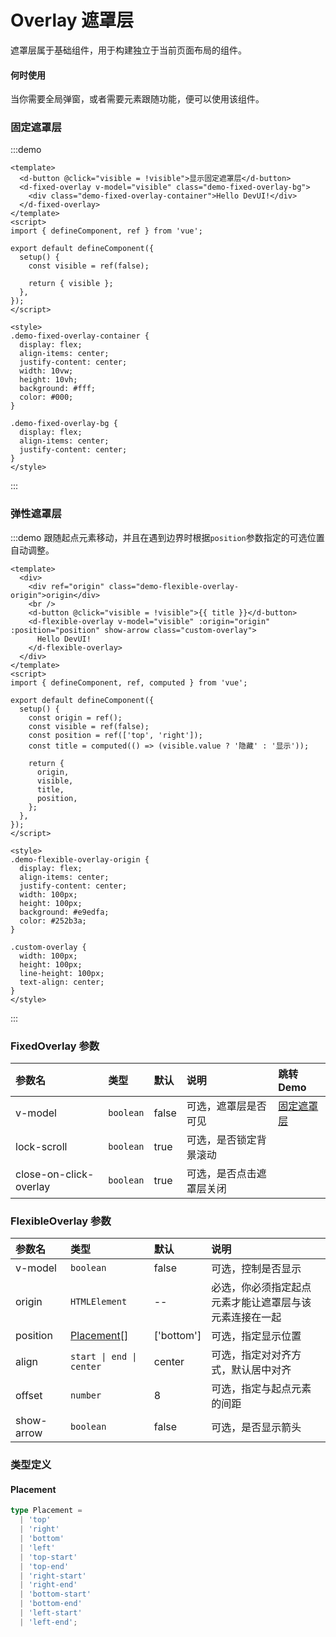 # Overlay 遮罩层

遮罩层属于基础组件，用于构建独立于当前页面布局的组件。

#### 何时使用

当你需要全局弹窗，或者需要元素跟随功能，便可以使用该组件。

### 固定遮罩层

:::demo

```vue
<template>
  <d-button @click="visible = !visible">显示固定遮罩层</d-button>
  <d-fixed-overlay v-model="visible" class="demo-fixed-overlay-bg">
    <div class="demo-fixed-overlay-container">Hello DevUI!</div>
  </d-fixed-overlay>
</template>
<script>
import { defineComponent, ref } from 'vue';

export default defineComponent({
  setup() {
    const visible = ref(false);

    return { visible };
  },
});
</script>

<style>
.demo-fixed-overlay-container {
  display: flex;
  align-items: center;
  justify-content: center;
  width: 10vw;
  height: 10vh;
  background: #fff;
  color: #000;
}

.demo-fixed-overlay-bg {
  display: flex;
  align-items: center;
  justify-content: center;
}
</style>
```

:::

### 弹性遮罩层

:::demo 跟随起点元素移动，并且在遇到边界时根据`position`参数指定的可选位置自动调整。

```vue
<template>
  <div>
    <div ref="origin" class="demo-flexible-overlay-origin">origin</div>
    <br />
    <d-button @click="visible = !visible">{{ title }}</d-button>
    <d-flexible-overlay v-model="visible" :origin="origin" :position="position" show-arrow class="custom-overlay">
      Hello DevUI!
    </d-flexible-overlay>
  </div>
</template>
<script>
import { defineComponent, ref, computed } from 'vue';

export default defineComponent({
  setup() {
    const origin = ref();
    const visible = ref(false);
    const position = ref(['top', 'right']);
    const title = computed(() => (visible.value ? '隐藏' : '显示'));

    return {
      origin,
      visible,
      title,
      position,
    };
  },
});
</script>

<style>
.demo-flexible-overlay-origin {
  display: flex;
  align-items: center;
  justify-content: center;
  width: 100px;
  height: 100px;
  background: #e9edfa;
  color: #252b3a;
}

.custom-overlay {
  width: 100px;
  height: 100px;
  line-height: 100px;
  text-align: center;
}
</style>
```

:::

### FixedOverlay 参数

| 参数名                 | 类型      | 默认  | 说明                     | 跳转 Demo                 |
| :--------------------- | :-------- | :---- | :----------------------- | :------------------------ |
| v-model                | `boolean` | false | 可选，遮罩层是否可见     | [固定遮罩层](#固定遮罩层) |
| lock-scroll            | `boolean` | true  | 可选，是否锁定背景滚动   |                           |
| close-on-click-overlay | `boolean` | true  | 可选，是否点击遮罩层关闭 |                           |

### FlexibleOverlay 参数

| 参数名     | 类型                      | 默认       | 说明                                                   |
| :--------- | :------------------------ | :--------- | :----------------------------------------------------- |
| v-model    | `boolean`                 | false      | 可选，控制是否显示                                     |
| origin     | `HTMLElement`             | --         | 必选，你必须指定起点元素才能让遮罩层与该元素连接在一起 |
| position   | [Placement[]](#placement) | ['bottom'] | 可选，指定显示位置                                     |
| align      | `start \| end \| center`  | center     | 可选，指定对对齐方式，默认居中对齐                     |
| offset     | `number`                  | 8          | 可选，指定与起点元素的间距                             |
| show-arrow | `boolean`                 | false      | 可选，是否显示箭头                                     |

### 类型定义

#### Placement

```ts
type Placement =
  | 'top'
  | 'right'
  | 'bottom'
  | 'left'
  | 'top-start'
  | 'top-end'
  | 'right-start'
  | 'right-end'
  | 'bottom-start'
  | 'bottom-end'
  | 'left-start'
  | 'left-end';
```
